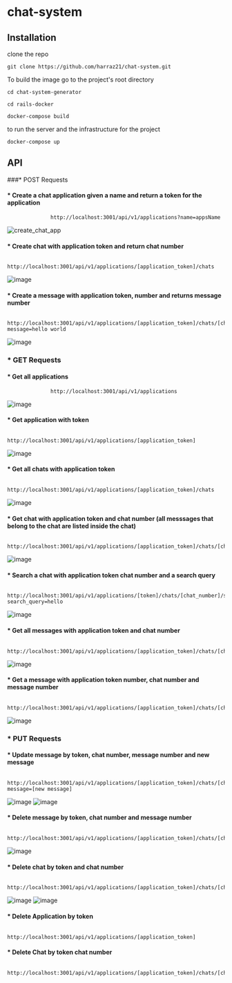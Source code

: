 # chat-system

## Installation
clone the repo
```
git clone https://github.com/harraz21/chat-system.git
```
To build the image go to the project's root directory
```
cd chat-system-generator
```
```
cd rails-docker
```

``` 
docker-compose build
```

to run the server and the infrastructure for the project

```
docker-compose up
```

## API 

###* POST Requests

####        * Create a chat application given a name and return a token for the application
```
              http://localhost:3001/api/v1/applications?name=appsName
```
![create_chat_app](https://user-images.githubusercontent.com/35659954/200765306-46d00148-3d72-464e-a81e-87cd890622f2.png)



####        * Create chat with application token and return chat number
```
              http://localhost:3001/api/v1/applications/[application_token]/chats
```
![image](https://user-images.githubusercontent.com/35659954/200928255-e1a37c7e-f63e-456b-841e-499ea698a6ec.png)



####          * Create a message with application token, number and returns message number
```
                http://localhost:3001/api/v1/applications/[application_token]/chats/[chat_number]/messages?message=hello world
```
![image](https://user-images.githubusercontent.com/35659954/200929603-84cfc6a1-b1ff-4eb1-84fe-4de569b7afd8.png)


### * GET Requests

####        * Get all applications
```
              http://localhost:3001/api/v1/applications
```
![image](https://user-images.githubusercontent.com/35659954/200930176-ae907543-d434-42da-87f1-8c1b266360f7.png)



####        * Get application with token 
```
            http://localhost:3001/api/v1/applications/[application_token]
```
![image](https://user-images.githubusercontent.com/35659954/200930760-b16e4146-22ff-4084-aa72-ff3196cc9455.png)



####        * Get all chats with application token 
```
              http://localhost:3001/api/v1/applications/[application_token]/chats
```
![image](https://user-images.githubusercontent.com/35659954/200932710-0984b4a4-b3d5-437a-a316-8f4325f2aefd.png)



####          * Get chat with application token and chat number (all messsages that belong to the chat are listed inside the chat)
```
                http://localhost:3001/api/v1/applications/[application_token]/chats/[chat_number]
```
![image](https://user-images.githubusercontent.com/35659954/200933143-0b628313-0754-413f-b7b5-409be31272d8.png)



####          * Search a chat with application token chat number and a search query
```
                http://localhost:3001/api/v1/applications/[token]/chats/[chat_number]/search?search_query=hello
```
![image](https://user-images.githubusercontent.com/35659954/200934040-4bbbc236-7ba3-46a9-8d58-af2b55c5fb8f.png)


####           * Get all messages with application token and chat number
```
                  http://localhost:3001/api/v1/applications/[application_token]/chats/[chat_number]/messages
```
![image](https://user-images.githubusercontent.com/35659954/200934997-6cab964f-cc71-4a65-9770-abc3bea2fab5.png)



####            * Get a message with application token number, chat number and message number
```
                  http://localhost:3001/api/v1/applications/[application_token]/chats/[chat_number]/messages/[message_number]
```
![image](https://user-images.githubusercontent.com/35659954/200935778-5e45db81-d180-45cf-8929-c7f773daf4bf.png)



### * PUT Requests


####          * Update message by token, chat number, message number and new message
```
                http://localhost:3001/api/v1/applications/[application_token]/chats/[chat_number]/messages/[message_number]/?message=[new message]
```
![image](https://user-images.githubusercontent.com/35659954/200938883-0b861b0d-91b7-4fa3-ad77-fa474e69ef24.png)
![image](https://user-images.githubusercontent.com/35659954/200939027-6b83cbf0-dde6-4e54-8642-abf7cd748657.png)



####          * Delete message by token, chat number and message number
```
                http://localhost:3001/api/v1/applications/[application_token]/chats/[chat_number]/messages/[message_number]
```
![image](https://user-images.githubusercontent.com/35659954/200939430-136d6d39-b82f-41c3-8a8f-79cb58707a29.png)



####          * Delete chat by token and chat number
```
                http://localhost:3001/api/v1/applications/[application_token]/chats/[chat_number]
```
![image](https://user-images.githubusercontent.com/35659954/200940501-291f2b52-9b4f-4a1e-a259-ef63625ebe06.png)
![image](https://user-images.githubusercontent.com/35659954/200941270-d8eba5ad-48a9-4345-87e2-5da96eeed527.png)



####          * Delete Application by token
```
                http://localhost:3001/api/v1/applications/[application_token]
```



####          * Delete Chat by token chat number
```
                http://localhost:3001/api/v1/applications/[application_token]/chats/[chat_number]
```
                
